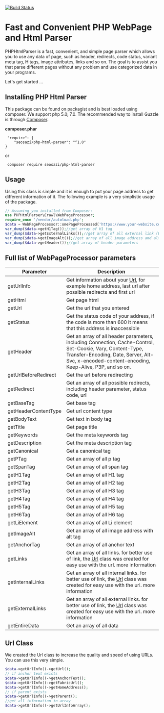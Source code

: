 [![Build Status](https://travis-ci.com/seosazi/php-html-parser.svg?branch=master)](https://travis-ci.com/seosazi/php-html-parser)

# Fast and Convenient PHP WebPage and Html Parser
PHPHtmlParser is a fast, convenient, and simple page parser which allows you to use any data of page, such as header, redirects, code status, variant meta tag, H tags, image attributes, links and so on. The goal is to assist you that parse different pages without any problem and use categorized data in your programs.

Let's get started ...         

## Installing PHP Html Parser

This package can be found on packagist and is best loaded using composer. We support php 5.0, 7.0.
The recommended way to install Guzzle is through [Composer](https://getcomposer.org/).

**composer.phar**
```
 "require": {
    "seosazi/php-html-parser": "^1.0"
}
```
or
```
 composer require seosazi/php-html-parser
```

## Usage

Using this class is simple and it is enough to put your page address to get different information of it. The following example is a very simplistic usage of the package.
```php
// Assuming you installed from Composer:
use PHPHtmlParser\Crawl\WebPageProcessor;
require_once '/vendor/autoload.php';
$data = WebPageProcessor::onePageProcessed('https://www.your-website.com');
var_dump($data->getH1Tag());//get array of H1 tag
var_dump($data->getExternalLinks());//get array of all external link (Url class)
var_dump($data->getImageAlt());//get array of all image address and alt tag of them
var_dump($data->getHeader());//get array of header parameters
```

## Full list of WebPageProcessor parameters
| Parameter | Description |
| ------ | ------ |
| getUrlInfo | Get information about your [Url](#url-class), for example home address, last url after possible redirects and first url |
| getHtml | Get page html |
| getUrl | Get the url that you entered |
| getStatus | Get the status code of your address, if the code is more than 600 it means that this address is inaccessible |
| getHeader | Get an array of all header parameters, including Connection, Cache-Control, Set-Cookie, Vary, Content-Type, Transfer-Encoding, Date, Server, Alt-Svc, x-encoded-content-encoding, Keep-Alive, P3P, and so on. |
| getUrlBeforeRedirect | Get the url before redirecting |
| getRedirect | Get an array of all possible redirects, including header parameter, status code, url |
| getBaseTag | Get base tag |
| getHeaderContentType | Get url content type |
| getBodyText | Get text in body tag |
| getTitle | Get page title |
| getKeywords | Get the meta keywords tag |
| getDescription | Get the meta description tag|
| getCanonical | Get a canonical tag | 
| getPTag | Get an array of all p tag |
| getSpanTag | Get an array of all span tag | 
| getH1Tag | Get an array of all H1 tag | 
| getH2Tag | Get an array of all H2 tag | 
| getH3Tag | Get an array of all H3 tag | 
| getH4Tag | Get an array of all H4 tag | 
| getH5Tag | Get an array of all H5 tag | 
| getH6Tag | Get an array of all H6 tag | 
| getLiElement | Get an array of all Li element | 
| getImageAlt | Get an array of all image address with alt tag | 
| getAnchorTag | Get an array of all anchor text | 
| getLinks | Get an array of all links. for better use of link, the [Url](#url-class) class was created for easy use with the url. more information | 
| getInternalLinks | Get an array of all internal links. for better use of link, the [Url](#url-class) class was created for easy use with the url. more information | 
| getExternalLinks | Get an array of all external links. for better use of link, the [Url](#url-class) class was created for easy use with the url. more information |
| getEntireData | Get an array of all data |

## Url Class
We created the Url class to increase the quality and speed of using URLs. You can use this very simple.
```php
$data->getUrlInfo()->getUrl();
// if anchor text exists
$data->getUrlInfo()->getAnchorText();
$data->getUrlInfo()->getFabricUrl();
$data->getUrlInfo()->getHomeAddress();
// if parent exists
$data->getUrlInfo()->getParent();
//get all information in array
$data->getUrlInfo()->getUrlInfoArray();
```


